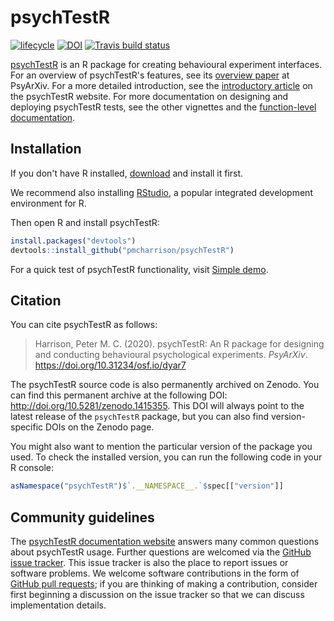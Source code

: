 # psychTestR

[![lifecycle](https://img.shields.io/badge/lifecycle-maturing-blue.svg)](https://www.tidyverse.org/lifecycle/#maturing)
[![DOI](https://zenodo.org/badge/DOI/10.5281/zenodo.1415355.svg)](https://doi.org/10.5281/zenodo.1415355)
[![Travis build status](https://travis-ci.org/pmcharrison/psychTestR.svg?branch=master)](https://travis-ci.org/pmcharrison/psychTestR)

[psychTestR](https://pmcharrison.github.io/psychTestR) 
is an R package for creating behavioural experiment interfaces.
For an overview of psychTestR's features, 
see its [overview paper](https://psyarxiv.com/dyar7/download)
at PsyArXiv.
For a more detailed introduction, see the
[introductory article](https://pmcharrison.github.io/psychTestR/articles/b-introduction)
on the psychTestR website.
For more documentation on designing and deploying psychTestR tests,
see the other vignettes and the
[function-level documentation](https://pmcharrison.github.io/psychTestR/reference/index.html).

## Installation

If you don't have R installed, [download](https://cloud.r-project.org/) and install it first. 

We recommend also installing [RStudio](https://www.rstudio.com/),
a popular integrated development environment for R.

Then open R and install psychTestR:

```r
install.packages("devtools")
devtools::install_github("pmcharrison/psychTestR")
```

For a quick test of psychTestR functionality, visit 
[Simple demo](https://pmcharrison.github.io/psychTestR/articles/a1-simple-demo.html).

## Citation

You can cite psychTestR as follows:

> Harrison, Peter M. C. (2020).
> psychTestR: An R package for designing and
> conducting behavioural psychological experiments.
> *PsyArXiv*. https://doi.org/10.31234/osf.io/dyar7

The psychTestR source code is also permanently archived
on Zenodo. You can find this permanent archive at the following DOI:
http://doi.org/10.5281/zenodo.1415355.
This DOI will always point to the latest release of 
the `psychTestR` package,
but you can also find version-specific DOIs on the Zenodo page.

You might also want to mention the particular version of the package you used.
To check the installed version, you can run the following code in your R console:

``` r
asNamespace("psychTestR")$`.__NAMESPACE__.`$spec[["version"]]
```

## Community guidelines

The [psychTestR documentation website](https://pmcharrison.github.io/psychTestR/)
answers many common questions about psychTestR usage.
Further questions are welcomed via the 
[GitHub issue tracker](https://github.com/pmcharrison/psychTestR/issues).
This issue tracker is also the place to report issues or software problems.
We welcome software contributions in the form of 
[GitHub pull requests](https://github.com/pmcharrison/psychTestR/pulls);
if you are thinking of making a contribution, consider first beginning
a discussion on the issue tracker so that we can discuss implementation details.


